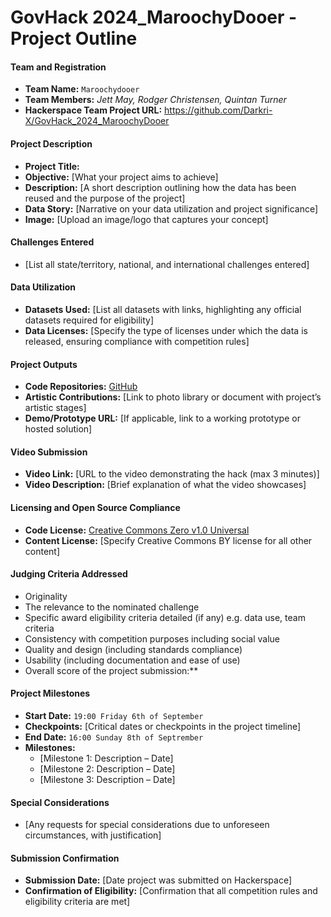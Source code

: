 # GovHack 2024_MaroochyDooer - Project Outline

#### Team and Registration

-   **Team Name:** `Maroochydooer`
-   **Team Members:** _Jett May, Rodger Christensen, Quintan Turner_
-   **Hackerspace Team Project URL:** https://github.com/Darkri-X/GovHack_2024_MaroochyDooer

#### Project Description

-   **Project Title:**
-   **Objective:** [What your project aims to achieve]
-   **Description:** [A short description outlining how the data has been reused and the purpose of the project]
-   **Data Story:** [Narrative on your data utilization and project significance]
-   **Image:** [Upload an image/logo that captures your concept]

#### Challenges Entered

-   [List all state/territory, national, and international challenges entered]

#### Data Utilization

-   **Datasets Used:** [List all datasets with links, highlighting any official datasets required for eligibility]
-   **Data Licenses:** [Specify the type of licenses under which the data is released, ensuring compliance with competition rules]

#### Project Outputs

-   **Code Repositories:** [GitHub](https://github.com/Darkri-X/GovHack_2024_MaroochyDooer)
-   **Artistic Contributions:** [Link to photo library or document with project’s artistic stages]
-   **Demo/Prototype URL:** [If applicable, link to a working prototype or hosted solution]

#### Video Submission

-   **Video Link:** [URL to the video demonstrating the hack (max 3 minutes)]
-   **Video Description:** [Brief explanation of what the video showcases]

#### Licensing and Open Source Compliance

-   **Code License:** [Creative Commons Zero v1.0 Universal](https://github.com/Darkri-X/GovHack_2024_MaroochyDooer/blob/main/LICENSE)
-   **Content License:** [Specify Creative Commons BY license for all other content]

#### Judging Criteria Addressed

-   Originality
-   The relevance to the nominated challenge
-   Specific award eligibility criteria detailed (if any) e.g. data use, team criteria
-   Consistency with competition purposes including social value
-   Quality and design (including standards compliance)
-   Usability (including documentation and ease of use)
-   Overall score of the project submission:\*\*

#### Project Milestones

-   **Start Date:** `19:00 Friday 6th of September`
-   **Checkpoints:** [Critical dates or checkpoints in the project timeline]
-   **End Date:** `16:00 Sunday 8th of Septrember`
-   **Milestones:**
    -   [Milestone 1: Description – Date]
    -   [Milestone 2: Description – Date]
    -   [Milestone 3: Description – Date]

#### Special Considerations

-   [Any requests for special considerations due to unforeseen circumstances, with justification]

#### Submission Confirmation

-   **Submission Date:** [Date project was submitted on Hackerspace]
-   **Confirmation of Eligibility:** [Confirmation that all competition rules and eligibility criteria are met]
